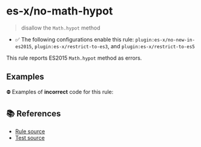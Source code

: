 # es-x/no-math-hypot
> disallow the `Math.hypot` method

- ✅ The following configurations enable this rule: `plugin:es-x/no-new-in-es2015`, `plugin:es-x/restrict-to-es3`, and `plugin:es-x/restrict-to-es5`

This rule reports ES2015 `Math.hypot` method as errors.

## Examples

⛔ Examples of **incorrect** code for this rule:

<eslint-playground type="bad" code="/*eslint es-x/no-math-hypot: error */
const n = Math.hypot(value)
" />

## 📚 References

- [Rule source](https://github.com/ota-meshi/eslint-plugin-es-x/blob/v4.1.0/lib/rules/no-math-hypot.js)
- [Test source](https://github.com/ota-meshi/eslint-plugin-es-x/blob/v4.1.0/tests/lib/rules/no-math-hypot.js)
